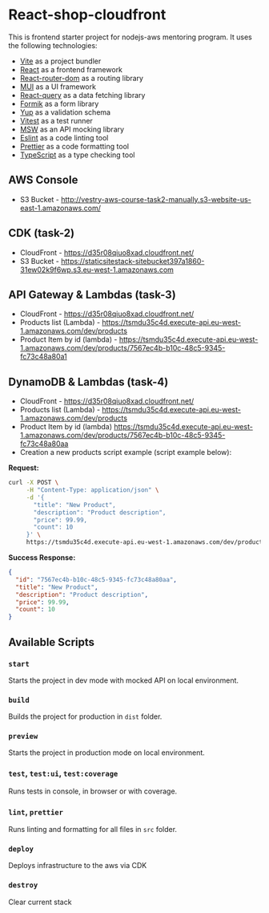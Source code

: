 # React-shop-cloudfront

This is frontend starter project for nodejs-aws mentoring program. It uses the following technologies:

- [Vite](https://vitejs.dev/) as a project bundler
- [React](https://beta.reactjs.org/) as a frontend framework
- [React-router-dom](https://reactrouterdotcom.fly.dev/) as a routing library
- [MUI](https://mui.com/) as a UI framework
- [React-query](https://react-query-v3.tanstack.com/) as a data fetching library
- [Formik](https://formik.org/) as a form library
- [Yup](https://github.com/jquense/yup) as a validation schema
- [Vitest](https://vitest.dev/) as a test runner
- [MSW](https://mswjs.io/) as an API mocking library
- [Eslint](https://eslint.org/) as a code linting tool
- [Prettier](https://prettier.io/) as a code formatting tool
- [TypeScript](https://www.typescriptlang.org/) as a type checking tool

## AWS Console
- S3 Bucket - http://vestry-aws-course-task2-manually.s3-website-us-east-1.amazonaws.com/

## CDK (task-2)
- CloudFront - https://d35r08qiuo8xad.cloudfront.net/
- S3 Bucket - https://staticsitestack-sitebucket397a1860-31ew02k9f6wp.s3.eu-west-1.amazonaws.com

## API Gateway & Lambdas (task-3)
- CloudFront - https://d35r08qiuo8xad.cloudfront.net/
- Products list (Lambda) - https://tsmdu35c4d.execute-api.eu-west-1.amazonaws.com/dev/products
- Product Item by id (lambda) - https://tsmdu35c4d.execute-api.eu-west-1.amazonaws.com/dev/products/7567ec4b-b10c-48c5-9345-fc73c48a80a1

## DynamoDB & Lambdas (task-4)
- CloudFront - https://d35r08qiuo8xad.cloudfront.net/
- Products list (Lambda) - https://tsmdu35c4d.execute-api.eu-west-1.amazonaws.com/dev/products
- Product Item by id (lambda) https://tsmdu35c4d.execute-api.eu-west-1.amazonaws.com/dev/products/7567ec4b-b10c-48c5-9345-fc73c48a80aa
- Creation a new products script example (script example below): 

**Request:**
```bash
curl -X POST \
     -H "Content-Type: application/json" \
     -d '{
       "title": "New Product",
       "description": "Product description",
       "price": 99.99,
       "count": 10
     }' \
     https://tsmdu35c4d.execute-api.eu-west-1.amazonaws.com/dev/products
```

**Success Response:**
```json
{
  "id": "7567ec4b-b10c-48c5-9345-fc73c48a80aa",
  "title": "New Product",
  "description": "Product description",
  "price": 99.99,
  "count": 10
}
```

## Available Scripts

### `start`

Starts the project in dev mode with mocked API on local environment.

### `build`

Builds the project for production in `dist` folder.

### `preview`

Starts the project in production mode on local environment.

### `test`, `test:ui`, `test:coverage`

Runs tests in console, in browser or with coverage.

### `lint`, `prettier`

Runs linting and formatting for all files in `src` folder.

### `deploy`

Deploys infrastructure to the aws via CDK

### `destroy`

Clear current stack
